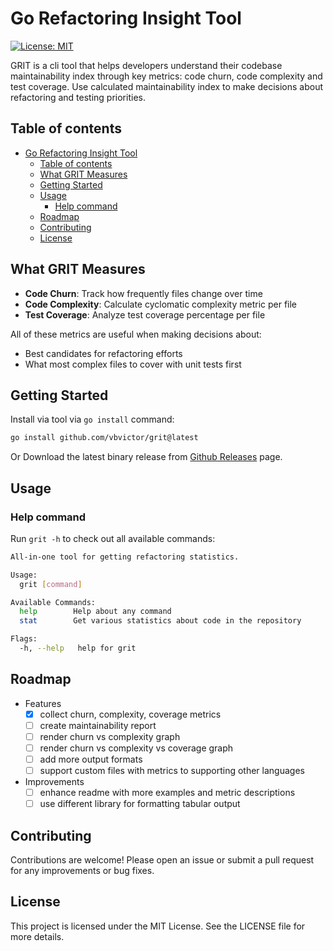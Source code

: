 # Go Refactoring Insight Tool

[![License: MIT](https://img.shields.io/badge/License-MIT-yellow.svg)](https://opensource.org/licenses/MIT)

GRIT is a cli tool that helps developers understand their codebase
maintainability index through key metrics: code churn, code complexity and test
coverage. Use calculated maintainability index to make decisions about
refactoring and testing priorities.

## Table of contents

- [Go Refactoring Insight Tool](#go-refactoring-insight-tool)
  - [Table of contents](#table-of-contents)
  - [What GRIT Measures](#what-grit-measures)
  - [Getting Started](#getting-started)
  - [Usage](#usage)
    - [Help command](#help-command)
  - [Roadmap](#roadmap)
  - [Contributing](#contributing)
  - [License](#license)

## What GRIT Measures

<!-- - **Maintainability Score**: Combines metrics to rate maintainability index-->
<!-- - **Visual Analytics**: Generates churn vs complexity graphs -->
- **Code Churn**: Track how frequently files change over time
- **Code Complexity**: Calculate cyclomatic complexity metric per file
- **Test Coverage**: Analyze test coverage percentage per file

All of these metrics are useful when making decisions about:

- Best candidates for refactoring efforts
- What most complex files to cover with unit tests first

<!-- These metrics if measured regularly can address appearing maintainability issues in a large codebase. -->
  
## Getting Started

Install via tool via `go install` command:

```bash
go install github.com/vbvictor/grit@latest
```

Or Download the latest binary release from [Github Releases](https://github.com/vbvictor/grit/releases) page.

## Usage

### Help command

Run `grit -h` to check out all available commands:

```sh
All-in-one tool for getting refactoring statistics.

Usage:
  grit [command]

Available Commands:
  help        Help about any command
  stat        Get various statistics about code in the repository

Flags:
  -h, --help   help for grit
```

## Roadmap

- Features
  - [x] collect churn, complexity, coverage metrics
  - [ ] create maintainability report
  - [ ] render churn vs complexity graph
  - [ ] render churn vs complexity vs coverage graph
  - [ ] add more output formats
  - [ ] support custom files with metrics to supporting other languages
- Improvements
  - [ ] enhance readme with more examples and metric descriptions
  - [ ] use different library for formatting tabular output

## Contributing

Contributions are welcome! Please open an issue or submit a pull request for any improvements or bug fixes.

## License

This project is licensed under the MIT License. See the LICENSE file for more details.
